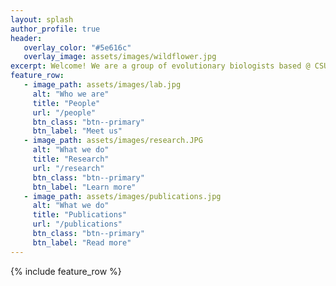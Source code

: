 ```yaml
---
layout: splash
author_profile: true
header:
   overlay_color: "#5e616c"
   overlay_image: assets/images/wildflower.jpg
excerpt: Welcome! We are a group of evolutionary biologists based @ CSU Dominguez Hills.
feature_row:
   - image_path: assets/images/lab.jpg
     alt: "Who we are"
     title: "People"
     url: "/people"
     btn_class: "btn--primary"
     btn_label: "Meet us"
   - image_path: assets/images/research.JPG
     alt: "What we do"
     title: "Research"
     url: "/research"
     btn_class: "btn--primary"
     btn_label: "Learn more"
   - image_path: assets/images/publications.jpg
     alt: "What we do"
     title: "Publications"
     url: "/publications"
     btn_class: "btn--primary"
     btn_label: "Read more"
---
```


{% include feature_row %}

